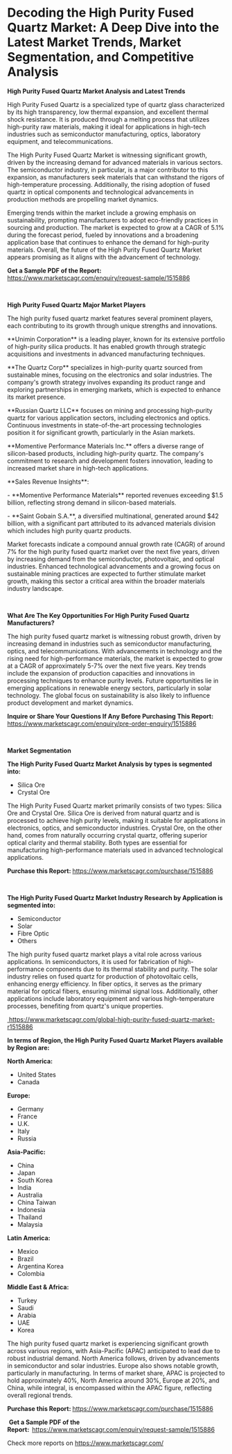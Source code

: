 <p><h1>Decoding the High Purity Fused Quartz Market: A Deep Dive into the Latest Market Trends, Market Segmentation, and Competitive Analysis</h1></p><p><strong>High Purity Fused Quartz Market Analysis and Latest Trends</strong></p>
<p><p>High Purity Fused Quartz is a specialized type of quartz glass characterized by its high transparency, low thermal expansion, and excellent thermal shock resistance. It is produced through a melting process that utilizes high-purity raw materials, making it ideal for applications in high-tech industries such as semiconductor manufacturing, optics, laboratory equipment, and telecommunications.</p><p>The High Purity Fused Quartz Market is witnessing significant growth, driven by the increasing demand for advanced materials in various sectors. The semiconductor industry, in particular, is a major contributor to this expansion, as manufacturers seek materials that can withstand the rigors of high-temperature processing. Additionally, the rising adoption of fused quartz in optical components and technological advancements in production methods are propelling market dynamics.</p><p>Emerging trends within the market include a growing emphasis on sustainability, prompting manufacturers to adopt eco-friendly practices in sourcing and production. The market is expected to grow at a CAGR of 5.1% during the forecast period, fueled by innovations and a broadening application base that continues to enhance the demand for high-purity materials. Overall, the future of the High Purity Fused Quartz Market appears promising as it aligns with the advancement of technology.</p></p>
<p><strong>Get a Sample PDF of the Report:&nbsp;</strong> <a href="https://www.marketscagr.com/enquiry/request-sample/1515886?utm_campaign=1911&utm_medium=2&utm_source=Github&utm_content=ia&utm_term=18012025&utm_id=high-purity-fused-quartz">https://www.marketscagr.com/enquiry/request-sample/1515886</a></p>
<p>&nbsp;</p>
<p><strong>High Purity Fused Quartz Major Market Players</strong></p>
<p><p>The high purity fused quartz market features several prominent players, each contributing to its growth through unique strengths and innovations.</p><p>**Unimin Corporation** is a leading player, known for its extensive portfolio of high-purity silica products. It has enabled growth through strategic acquisitions and investments in advanced manufacturing techniques.</p><p>**The Quartz Corp** specializes in high-purity quartz sourced from sustainable mines, focusing on the electronics and solar industries. The company's growth strategy involves expanding its product range and exploring partnerships in emerging markets, which is expected to enhance its market presence.</p><p>**Russian Quartz LLC** focuses on mining and processing high-purity quartz for various application sectors, including electronics and optics. Continuous investments in state-of-the-art processing technologies position it for significant growth, particularly in the Asian markets.</p><p>**Momentive Performance Materials Inc.** offers a diverse range of silicon-based products, including high-purity quartz. The company's commitment to research and development fosters innovation, leading to increased market share in high-tech applications.</p><p>**Sales Revenue Insights**: </p><p>- **Momentive Performance Materials** reported revenues exceeding $1.5 billion, reflecting strong demand in silicon-based materials.</p><p>- **Saint Gobain S.A.**, a diversified multinational, generated around $42 billion, with a significant part attributed to its advanced materials division which includes high purity quartz products.</p><p>Market forecasts indicate a compound annual growth rate (CAGR) of around 7% for the high purity fused quartz market over the next five years, driven by increasing demand from the semiconductor, photovoltaic, and optical industries. Enhanced technological advancements and a growing focus on sustainable mining practices are expected to further stimulate market growth, making this sector a critical area within the broader materials industry landscape.</p></p>
<p>&nbsp;</p>
<p><strong>What Are The Key Opportunities For High Purity Fused Quartz Manufacturers?</strong></p>
<p><p>The high purity fused quartz market is witnessing robust growth, driven by increasing demand in industries such as semiconductor manufacturing, optics, and telecommunications. With advancements in technology and the rising need for high-performance materials, the market is expected to grow at a CAGR of approximately 5-7% over the next five years. Key trends include the expansion of production capacities and innovations in processing techniques to enhance purity levels. Future opportunities lie in emerging applications in renewable energy sectors, particularly in solar technology. The global focus on sustainability is also likely to influence product development and market dynamics.</p></p>
<p><strong>Inquire or Share Your Questions If Any Before Purchasing This Report:</strong> <a href="https://www.marketscagr.com/enquiry/pre-order-enquiry/1515886?utm_campaign=1911&utm_medium=2&utm_source=Github&utm_content=ia&utm_term=18012025&utm_id=high-purity-fused-quartz">https://www.marketscagr.com/enquiry/pre-order-enquiry/1515886</a></p>
<p>&nbsp;</p>
<p><strong>Market Segmentation</strong></p>
<p><strong>The High Purity Fused Quartz Market Analysis by types is segmented into:</strong></p>
<p><ul><li>Silica Ore</li><li>Crystal Ore</li></ul></p>
<p><p>The High Purity Fused Quartz market primarily consists of two types: Silica Ore and Crystal Ore. Silica Ore is derived from natural quartz and is processed to achieve high purity levels, making it suitable for applications in electronics, optics, and semiconductor industries. Crystal Ore, on the other hand, comes from naturally occurring crystal quartz, offering superior optical clarity and thermal stability. Both types are essential for manufacturing high-performance materials used in advanced technological applications.</p></p>
<p><strong>Purchase this Report:&nbsp;</strong><a href="https://www.marketscagr.com/purchase/1515886?utm_campaign=1911&utm_medium=2&utm_source=Github&utm_content=ia&utm_term=18012025&utm_id=high-purity-fused-quartz">https://www.marketscagr.com/purchase/1515886</a></p>
<p>&nbsp;</p>
<p><strong>The High Purity Fused Quartz Market Industry Research by Application is segmented into:</strong></p>
<p><ul><li>Semiconductor</li><li>Solar</li><li>Fibre Optic</li><li>Others</li></ul></p>
<p><p>The high purity fused quartz market plays a vital role across various applications. In semiconductors, it is used for fabrication of high-performance components due to its thermal stability and purity. The solar industry relies on fused quartz for production of photovoltaic cells, enhancing energy efficiency. In fiber optics, it serves as the primary material for optical fibers, ensuring minimal signal loss. Additionally, other applications include laboratory equipment and various high-temperature processes, benefiting from quartz's unique properties.</p></p>
<p><a href="https://www.marketscagr.com/global-high-purity-fused-quartz-market-r1515886?utm_campaign=1911&utm_medium=2&utm_source=Github&utm_content=ia&utm_term=18012025&utm_id=high-purity-fused-quartz">&nbsp;https://www.marketscagr.com/global-high-purity-fused-quartz-market-r1515886</a></p>
<p><strong>In terms of Region, the High Purity Fused Quartz Market Players available by Region are:</strong></p>
<p>
    <p> <strong> North America: </strong>
        <ul>
            <li>United States</li>
            <li>Canada</li>
        </ul>
        </p> 
    <p> <strong> Europe: </strong>
        <ul>
            <li>Germany</li>
            <li>France</li>
            <li>U.K.</li>
            <li>Italy</li>
            <li>Russia</li>
        </ul>
        </p> 
    <p> <strong> Asia-Pacific: </strong>
        <ul>
            <li>China</li>
            <li>Japan</li>
            <li>South Korea</li>
            <li>India</li>
            <li>Australia</li>
            <li>China Taiwan</li>
            <li>Indonesia</li>
            <li>Thailand</li>
            <li>Malaysia</li>
        </ul>
        </p> 
    <p> <strong> Latin America: </strong>
        <ul>
            <li>Mexico</li>
            <li>Brazil</li>
            <li>Argentina Korea</li>
            <li>Colombia</li>
        </ul>
        </p> 
    <p> <strong> Middle East & Africa: </strong>
        <ul>
            <li>Turkey</li>
            <li>Saudi</li>
            <li>Arabia</li>
            <li>UAE</li>
            <li>Korea</li>
        </ul>
    </p>
    </p>
<p><p>The high purity fused quartz market is experiencing significant growth across various regions, with Asia-Pacific (APAC) anticipated to lead due to robust industrial demand. North America follows, driven by advancements in semiconductor and solar industries. Europe also shows notable growth, particularly in manufacturing. In terms of market share, APAC is projected to hold approximately 40%, North America around 30%, Europe at 20%, and China, while integral, is encompassed within the APAC figure, reflecting overall regional trends.</p></p>
<p><strong>Purchase this Report: </strong><a href="https://www.marketscagr.com/purchase/1515886?utm_campaign=1911&utm_medium=2&utm_source=Github&utm_content=ia&utm_term=18012025&utm_id=high-purity-fused-quartz">https://www.marketscagr.com/purchase/1515886</a></p>
<p>&nbsp;<strong>Get a Sample PDF of the Report:&nbsp;&nbsp;</strong><a href="https://www.marketscagr.com/enquiry/request-sample/1515886?utm_campaign=1911&utm_medium=2&utm_source=Github&utm_content=ia&utm_term=18012025&utm_id=high-purity-fused-quartz">https://www.marketscagr.com/enquiry/request-sample/1515886</a></p>
<p><strong></strong></p>
<p>Check more reports on <a href="https://www.marketscagr.com/?utm_campaign=1911&utm_medium=2&utm_source=Github&utm_content=ia&utm_term=18012025&utm_id=high-purity-fused-quartz">https://www.marketscagr.com/</a></p>